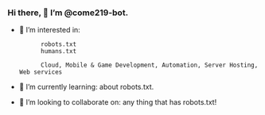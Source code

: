 ### Hi there, 👋 I’m @come219-bot.


- 👀 I’m interested in: 
            
            robots.txt
            humans.txt
                        
            Cloud, Mobile & Game Development, Automation, Server Hosting, Web services
- 🌱 I’m currently learning: about robots.txt.
- 💞️ I’m looking to collaborate on: any thing that has robots.txt!

<!---
come219-bot/come219-bot is a ✨ special ✨ repository because its `README.md` (this file) appears on your GitHub profile.
You can click the Preview link to take a look at your changes.
--->


<!--
**come219-bot/come219-bot** is a ✨ _special_ ✨ repository because its `README.md` (this file) appears on your GitHub profile.

Here are some ideas to get you started:

- 🔭 I’m currently working on ...
- 🌱 I’m currently learning ...
- 👯 I’m looking to collaborate on ...
- 🤔 I’m looking for help with ...
- 💬 Ask me about ...
- 📫 How to reach me: ...
- 😄 Pronouns: ...
- ⚡ Fun fact: ...
-->
